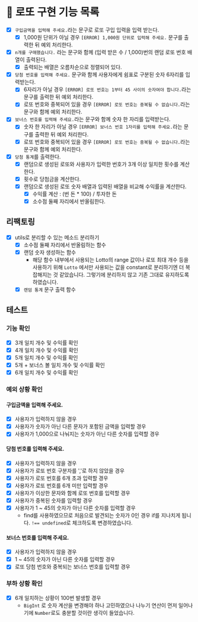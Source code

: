 # 🎱 로또 구현 기능 목록

- [x] `구입금액을 입력해 주세요.`라는 문구로 로또 구입 입력을 입력 받는다.
  - [x] 1,000원 단위가 아닐 경우 `[ERROR] 1,000원 단위로 입력해 주세요.` 문구를 출력한 뒤 예외 처리한다.
- [x] `n개를 구매했습니다.` 라는 문구와 함께 (입력 받은 수 / 1,000)번의 랜덤 로또 번호 배열이 출력된다.
  - [x] 출력되는 배열은 오름차순으로 정렬되어 있다.
- [x] `당첨 번호를 입력해 주세요.` 문구와 함께 사용자에게 쉼표로 구분된 숫자 6자리를 입력받는다.
  - [x] 6자리가 아닐 경우 `[ERROR] 로또 번호는 1부터 45 사이의 숫자여야 합니다.`라는 문구를 출력한 뒤 예외 처리한다.
  - [x] 로또 번호와 중복되어 있을 경우 `[ERROR] 로또 번호는 중복될 수 없습니다.`라는 문구와 함께 예외 처리한다.
- [x] `보너스 번호를 입력해 주세요.`라는 문구와 함께 숫자 한 자리를 입력받는다.
  - [x] 숫자 한 자리가 아닐 경우 `[ERROR] 보너스 번호 1자리를 입력해 주세요.`라는 문구를 출력한 뒤 예외 처리한다.
  - [x] 로또 번호와 중복되어 있을 경우 `[ERROR] 로또 번호는 중복될 수 없습니다.`라는 문구와 함께 예외 처리한다.
- [x] `당첨 통계`를 출력한다.
  - [x] 랜덤으로 생성된 로또와 사용자가 입력한 번호가 3개 이상 일치한 횟수를 계산한다.
  - [x] 횟수로 당첨금을 계산한다.
  - [x] 랜덤으로 생성된 로또 숫자 배열과 입력된 배열을 비교해 수익률을 계산한다.
    - [x] 수익률 계산 : (번 돈 \* 100) / 투자한 돈
    - [x] 소수점 둘째 자리에서 반올림한다.

## 리팩토링

- [x] utils로 분리할 수 있는 메소드 분리하기
  - [x] 소수점 둘째 자리에서 반올림하는 함수
  - [x] 랜덤 숫자 생성하는 함수
    - 해당 함수 내부에서 사용되는 Lotto의 range 값이나 로또 최대 개수 등을 사용하기 위해 `Lotto` 에서만 사용되는 값을 constant로 분리하기엔 더 복잡해지는 것 같았습니다. 그렇기에 분리하지 않고 기존 그대로 유지하도록 하였습니다.
  - [x] `랜덤 통계` 문구 출력 함수

## 테스트

### 기능 확인

- [x] 3개 일치 개수 및 수익률 확인
- [x] 4개 일치 개수 및 수익률 확인
- [x] 5개 일치 개수 및 수익률 확인
- [x] 5개 + 보너스 볼 일치 개수 및 수익률 확인
- [x] 6개 일치 개수 및 수익률 확인

### 예외 상황 확인

#### 구입금액을 입력해 주세요.

- [x] 사용자가 입력하지 않을 경우
- [x] 사용자가 숫자가 아닌 다른 문자가 포함된 금액을 입력할 경우
- [x] 사용자가 1,000으로 나눠지는 숫자가 아닌 다른 숫자를 입력할 경우

#### 당첨 번호를 입력해 주세요.

- [x] 사용자가 입력하지 않을 경우
- [x] 사용자가 로또 번호 구분자를 ','로 하지 않았을 경우
- [x] 사용자가 로또 번호를 6개 초과 입력할 경우
- [x] 사용자가 로또 번호를 6개 미만 입력할 경우
- [x] 사용자가 이상한 문자와 함께 로또 번호를 입력할 경우
- [x] 사용자가 중복된 숫자를 입력할 경우
- [x] 사용자가 1 ~ 45의 숫자가 아닌 다른 숫자를 입력할 경우
  - find를 사용하였으므로 처음으로 발견되는 숫자가 0인 경우 if를 지나치게 됩니다. `!== undefined`로 체크하도록 변경하였습니다.

#### 보너스 번호를 입력해 주세요.

- [x] 사용자가 입력하지 않을 경우
- [x] 1 ~ 45의 숫자가 아닌 다른 숫자를 입력할 경우
- [x] 로또 당첨 번호와 중복되는 보너스 번호를 입력할 경우

### 부하 상황 확인

- [x] 6개 일치하는 상황이 100번 발생할 경우
  - `BigInt` 로 숫자 계산을 변경해야 하나 고민하였으나 나누기 연산이 먼저 일어나기에 `Number`로도 충분할 것이란 생각이 들었습니다.
